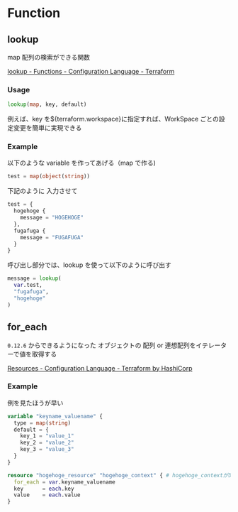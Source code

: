 # Function

## lookup

map 配列の検索ができる関数

[lookup - Functions - Configuration Language - Terraform](https://www.terraform.io/docs/configuration/functions/lookup.html)

### Usage

```terraform
lookup(map, key, default)
```

例えば、key を\${terraform.workspace}に指定すれば、WorkSpace ごとの設定変更を簡単に実現できる

### Example

以下のような variable を作ってあげる（map で作る)

```terraform
test = map(object(string))
```

下記のように 入力させて

```terraform
test = {
  hogehoge {
    message = "HOGEHOGE"
  },
  fugafuga {
    message = "FUGAFUGA"
  }
}
```

呼び出し部分では、lookup を使って以下のように呼び出す

```terraform
message = lookup(
  var.test,
  "fugafuga",
  "hogehoge"
)
```

## for_each

`0.12.6` からできるようになった
オブジェクトの 配列 or 連想配列をイテレーターで値を取得する

[Resources - Configuration Language - Terraform by HashiCorp](https://www.terraform.io/docs/configuration/resources.html#for_each-multiple-resource-instances-defined-by-a-map-or-set-of-strings)

### Example

例を見たほうが早い

```terraform
variable "keyname_valuename" {
  type = map(string)
  default = {
    key_1 = "value_1"
    key_2 = "value_2"
    key_3 = "value_3"
  }
}

resource "hogehoge_resource" "hogehoge_context" { # hogehoge_contextが3つ作られる
  for_each = var.keyname_valuename
  key      = each.key
  value    = each.value
}
```

